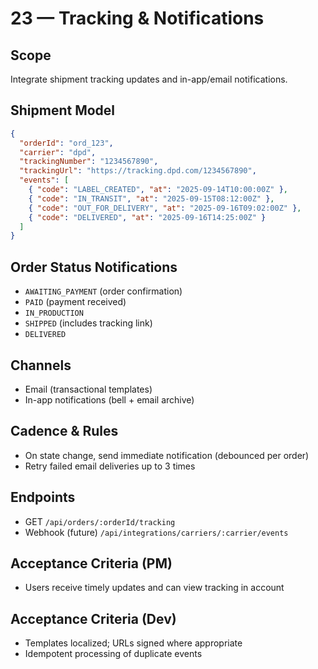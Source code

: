 # 23 — Tracking & Notifications

## Scope
Integrate shipment tracking updates and in-app/email notifications.

## Shipment Model
```json
{
  "orderId": "ord_123",
  "carrier": "dpd",
  "trackingNumber": "1234567890",
  "trackingUrl": "https://tracking.dpd.com/1234567890",
  "events": [
    { "code": "LABEL_CREATED", "at": "2025-09-14T10:00:00Z" },
    { "code": "IN_TRANSIT", "at": "2025-09-15T08:12:00Z" },
    { "code": "OUT_FOR_DELIVERY", "at": "2025-09-16T09:02:00Z" },
    { "code": "DELIVERED", "at": "2025-09-16T14:25:00Z" }
  ]
}
```

## Order Status Notifications
- `AWAITING_PAYMENT` (order confirmation)
- `PAID` (payment received)
- `IN_PRODUCTION`
- `SHIPPED` (includes tracking link)
- `DELIVERED`

## Channels
- Email (transactional templates)
- In-app notifications (bell + email archive)

## Cadence & Rules
- On state change, send immediate notification (debounced per order)
- Retry failed email deliveries up to 3 times

## Endpoints
- GET `/api/orders/:orderId/tracking`
- Webhook (future) `/api/integrations/carriers/:carrier/events`

## Acceptance Criteria (PM)
- Users receive timely updates and can view tracking in account

## Acceptance Criteria (Dev)
- Templates localized; URLs signed where appropriate
- Idempotent processing of duplicate events